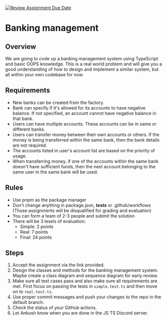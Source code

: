 [![Review Assignment Due Date](https://classroom.github.com/assets/deadline-readme-button-22041afd0340ce965d47ae6ef1cefeee28c7c493a6346c4f15d667ab976d596c.svg)](https://classroom.github.com/a/W3nV4mdD)
# Banking management

## Overview

We are going to code up a banking management system using TypeScript and basic OOPS knowledge. This is a real world problem and will give you a good understanding of how to design and implement a similar system, but all within your own codebase for now.

## Requirements

- New banks can be created from the factory.
- Bank can specify if it's allowed for its accounts to have negative balance. If not specified, an account cannot have negative balance in that bank.
- Users can have multiple accounts. These accounts can be in same or different banks.
- Users can transfer money between their own accounts or others. If the money is being transferred within the same bank, then the bank details are not required.
- The accounts listed in user's account list are based on the priority of usage.
- When transferring money, if one of the accounts within the same bank doesn't have sufficient funds, then the next account belonging to the same user in the same bank will be used.

## Rules

- Use pnpm as the package manager
- Don't change anything in package.json, __tests__ or .github/workflows (Those assignments will be disqualified for grading and evaluation)
- You can form a team of 2-3 people and submit the solution
- There will be 3 levels of evaluation:
  - Simple: 2 points
  - Real: 7 points
  - Final: 24 points

## Steps

1. Accept the assignment via the link provided.
2. Design the classes and methods for the banking management system. Maybe create a class diagram and sequence diagram for early review.
3. Make sure all test cases pass and also make sure all requirements are met. First focus on passing the tests in `simple.test.ts` and then move on to `real.test.ts`.
4. Use proper commit messages and push your changes to the repo in the default branch.
5. Check the status of your GitHub actions.
6. Let Ankush know when you are done in the JS TS Discord server.

